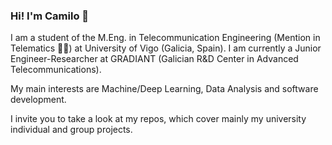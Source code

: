 ### Hi! I'm Camilo 👋

I am a student of the M.Eng. in Telecommunication Engineering (Mention in Telematics 👨‍💻) at University of Vigo (Galicia, Spain). I am currently a Junior Engineer-Researcher at GRADIANT (Galician R&D Center in Advanced Telecommunications).

My main interests are Machine/Deep Learning, Data Analysis and software development.

I invite you to take a look at my repos, which cover mainly my university individual and group projects.

<!--
**camipi07/camipi07** is a ✨ _special_ ✨ repository because its `README.md` (this file) appears on your GitHub profile.

Here are some ideas to get you started:

- 🔭 I’m currently working on ...
- 🌱 I’m currently learning ...
- 👯 I’m looking to collaborate on ...
- 🤔 I’m looking for help with ...
- 💬 Ask me about ...
- 📫 How to reach me: ...
- 😄 Pronouns: ...
- ⚡ Fun fact: ...
-->
